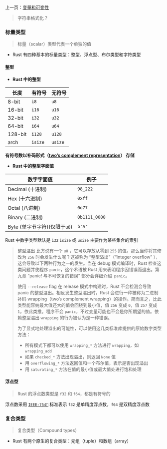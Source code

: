 上一页：[变量和可变性](变量和可变性.md)

> 字符串格式化？

### 标量类型
> 标量（scalar）类型代表一个单独的值
- Rust 有四种基本的标量类型：整型、浮点型、布尔类型和字符类型

#### 整型

- **Rust 中的整型**

<table>
    <thead>
        <tr>
            <th>长度</th>
            <th>有符号</th>
            <th>无符号</th>
        </tr>
    </thead>
    <tbody>
        <tr>
            <td>8-bit</td>
            <td><code>i8</code></td>
            <td><code>u8</code></td>
        </tr>
        <tr>
            <td>16-bit</td>
            <td><code>i16</code></td>
            <td><code>u16</code></td>
        </tr>
        <tr>
            <td>32-bit</td>
            <td><code>i32</code></td>
            <td><code>u32</code></td>
        </tr>
        <tr>
            <td>64-bit</td>
            <td><code>i64</code></td>
            <td><code>u64</code></td>
        </tr>
        <tr>
            <td>128-bit</td>
            <td><code>i128</code></td>
            <td><code>u128</code></td>
        </tr>
        <tr>
            <td>arch</td>
            <td><code>isize</code></td>
            <td><code>usize</code></td>
        </tr>
    </tbody>
</table>

**有符号数以补码形式（[two’s complement representation](https://zh.wikipedia.org/wiki/%E4%BA%8C%E8%A3%9C%E6%95%B8)） 存储**

- **Rust 中的整型字面值**

<table>
    <thead>
        <tr>
            <th>数字字面值</th>
            <th>例子</th>
        </tr>
    </thead>
    <tbody>
        <tr>
            <td>Decimal (十进制)</td>
            <td><code>98_222</code></td>
        </tr>
        <tr>
            <td>Hex (十六进制)</td>
            <td><code>0xff</code></td>
        </tr>
        <tr>
            <td>Octal (八进制)</td>
            <td><code>0o77</code></td>
        </tr>
        <tr>
            <td>Binary (二进制)</td>
            <td><code>0b1111_0000</code></td>
        </tr>
        <tr>
            <td>Byte (单字节字符)(仅限于<code>u8</code>)</td>
            <td><code>b'A'</code></td>
        </tr>
    </tbody>
</table>

Rust 中数字类型默认是 `i32`
`isize` 或 `usize` 主要作为某些集合的索引

> 整型溢出
> 比方说有一个 `u8` ，它可以存放从零到 `255` 的值。那么当你将其修改为 `256` 时会发生什么呢？这被称为 “整型溢出”（“integer overflow” ），这会导致以下两种行为之一的发生。当在 debug 模式编译时，Rust 检查这类问题并使程序 `panic`，这个术语被 Rust 用来表明程序因错误而退出。第九章 “panic! 与不可恢复的错误” 部分会详细介绍` panic`。
> 
> 使用 `--release` flag 在 release 模式中构建时，Rust 不会检测会导致 panic 的整型溢出。相反发生整型溢出时，Rust 会进行一种被称为二进制补码 wrapping（two’s complement wrapping）的操作。简而言之，比此类型能容纳最大值还大的值会回绕到最小值，值 `256` 变成 `0`，值 `257` 变成 `1`，依此类推。程序不会 `panic`，不过变量可能也不会是你所期望的值。依赖整型溢出 `wrapping` 的行为被认为是一种错误。
> 
> 为了显式地处理溢出的可能性，可以使用这几类标准库提供的原始数字类型方法：
> 
>   - 所有模式下都可以使用 `wrapping_*` 方法进行 `wrapping`，如 `wrapping_add`
>   - 如果 `checked_*` 方法出现溢出，则返回 `None` 值
>   - 用 `overflowing_*` 方法返回值和一个布尔值，表示是否出现溢出
>   - 用 `saturating_*` 方法在值的最小值或最大值处进行饱和处理

#### 浮点型
> Rust 的浮点数类型是 `f32` 和 `f64`，都是有符号的

浮点数采用 [`IEEE-754🔗`](https://zh.wikipedia.org/wiki/IEEE_754) 标准表示
`f32` 是单精度浮点数，`f64` 是双精度浮点数

### 复合类型
> 复合类型（Compound types）
- Rust 有两个原生的复合类型：元组（tuple）和数组（array）